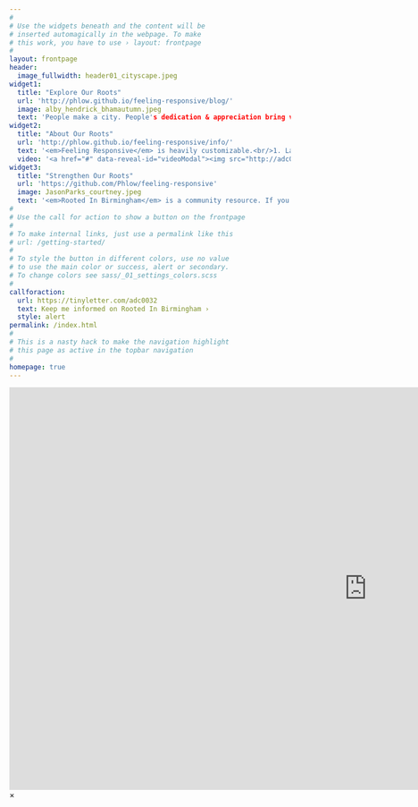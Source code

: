 ```yaml
---
#
# Use the widgets beneath and the content will be
# inserted automagically in the webpage. To make
# this work, you have to use › layout: frontpage
#
layout: frontpage
header:
  image_fullwidth: header01_cityscape.jpeg
widget1:
  title: "Explore Our Roots"
  url: 'http://phlow.github.io/feeling-responsive/blog/'
  image: alby_hendrick_bhamautumn.jpeg
  text: 'People make a city. People's dedication & appreciation bring value to the natural spaces, historical neighborhoods, and longstanding traditions in a city. <em>Rooted In Birmingham</em> is about compiling the vast resources generated by people that live in the Magic City - Birmingham.'
widget2:
  title: "About Our Roots"
  url: 'http://phlow.github.io/feeling-responsive/info/'
  text: '<em>Feeling Responsive</em> is heavily customizable.<br/>1. Language-Support :)<br/>2. Optimized for speed and it&#39;s responsive.<br/>3. Built on <a href="http://foundation.zurb.com/">Foundation Framework</a>.<br/>4. Seven different Headers.<br/>5. Customizable navigation, footer,...'
  video: '<a href="#" data-reveal-id="videoModal"><img src="http://adc0032.github.io/rooted_bham/images/morrisave_jamie.jpeg" width="302" height="182" alt=""/></a>'
widget3:
  title: "Strengthen Our Roots"
  url: 'https://github.com/Phlow/feeling-responsive'
  image: JasonParks_courtney.jpeg
  text: '<em>Rooted In Birmingham</em> is a community resource. If you want to contribute to the content (photos, blogposts, features, pages), reach out. If you own a local business or service and want to be listed, reach out.'
#
# Use the call for action to show a button on the frontpage
#
# To make internal links, just use a permalink like this
# url: /getting-started/
#
# To style the button in different colors, use no value
# to use the main color or success, alert or secondary.
# To change colors see sass/_01_settings_colors.scss
#
callforaction:
  url: https://tinyletter.com/adc0032
  text: Keep me informed on Rooted In Birmingham ›
  style: alert
permalink: /index.html
#
# This is a nasty hack to make the navigation highlight
# this page as active in the topbar navigation
#
homepage: true
---
```


<div id="videoModal" class="reveal-modal large" data-reveal="">
  <div class="flex-video widescreen vimeo" style="display: block;">
    <iframe width="1280" height="720" src="https://www.youtube.com/embed/e95Vk5eW7ys" frameborder="0" allowfullscreen></iframe>
  </div>
  <a class="close-reveal-modal">&#215;</a>
</div>